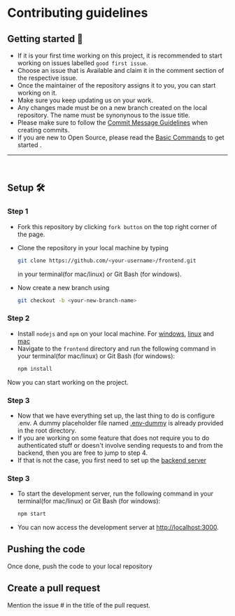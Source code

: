 # Contributing guidelines

## Getting started 🚀

-   If it is your first time working on this project, it is recommended to start working on issues labelled `good first issue`.
-   Choose an issue that is Available and claim it in the comment section of the respective issue.
-   Once the maintainer of the repository assigns it to you, you can start working on it.
-   Make sure you keep updating us on your work.
-   Any changes made must be on a new branch created on the local repository. The name must be synonynous to the issue title.
-   Please make sure to follow the [Commit Message Guidelines](/docs/COMMIT_MESSAGE_GUIDELINES.md) when creating commits.
-   If you are new to Open Source, please read the [Basic Commands](https://github.com/firstcontributions/first-contributions) to get started .

---

</br>

## Setup 🛠️

### Step 1

-   Fork this repository by clicking `fork button` on the top right corner of the page.
-   Clone the repository in your local machine by typing

    ```bash
    git clone https://github.com/<your-username>/frontend.git
    ```

    in your terminal(for mac/linux) or Git Bash (for windows).

-   Now create a new branch using
    ```bash
    git checkout -b <your-new-branch-name>
    ```

### Step 2

-   Install `nodejs` and `npm` on your local machine. For [windows](https://www.geeksforgeeks.org/installation-of-node-js-on-windows/), [linux](https://www.digitalocean.com/community/tutorials/how-to-install-node-js-on-ubuntu-20-04) and [mac](https://nodesource.com/blog/installing-nodejs-tutorial-mac-os-x/)
-   Navigate to the `frontend` directory and run the following command in your terminal(for mac/linux) or Git Bash (for windows):
    ```bash
    npm install
    ```

Now you can start working on the project.

### Step 3

-   Now that we have everything set up, the last thing to do is configure .env. A dummy placeholder file named [.env-dummy](../.env-dummy) is already provided in the root directory.
-   If you are working on some feature that does not require you to do authenticated stuff or doesn't involve sending requests to and from the backend, then you are free to jump to step 4.
-   If that is not the case, you first need to set up the [backend server](https://github.com/KodeIt/kodeit-backedn)

### Step 3

-   To start the development server, run the following command in your terminal(for mac/linux) or Git Bash (for windows):
    ```bash
    npm start
    ```
-   You can now access the development server at [http://localhost:3000](http://localhost:3000).

## Pushing the code

Once done, push the code to your local repository

## Create a pull request

Mention the issue # in the title of the pull request.
